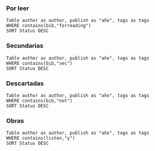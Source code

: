 ### Por leer

```dataview
Table author as author, publish as "año", tags as tags
WHERE contains(bib,"forreading")
SORT Status DESC
```

### Secundarias

```dataview
Table author as author, publish as "año", tags as tags
WHERE contains(bib,"sec")
SORT Status DESC
```
### Descartadas

```dataview
Table author as author, publish as "año", tags as tags
WHERE contains(bib,"not")
SORT Status DESC
```
### Obras

```dataview
Table author as author, publish as "año", tags as tags
WHERE contains(listen,"y")
SORT Status DESC
```



